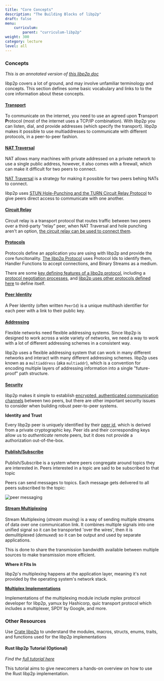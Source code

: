 ```yaml
---
title: "Core Concepts"
description: "The Building Blocks of libp2p"
draft: false
menu:
    curriculum:
        parent: "curriculum-libp2p"
weight: 300
category: lecture
level: all
---
```


### Concepts

_This is an annotated version of_ [_this libp2p doc_](https://docs.libp2p.io/concepts/)

libp2p covers a lot of ground, and may involve unfamiliar terminology and concepts. This section defines some basic vocabulary and links to to the core information about these concepts.

#### [Transport](https://docs.libp2p.io/concepts/transport/)

To communicate on the internet, you need to use an agreed upon **T**ransport **P**rotocol (most of the internet uses a TCP/IP combination). With libp2p you can listen, dial, and provide addresses (which specify the transport). libp2p makes it possible to use multiaddresses to communicate with different protocols, in a peer-to-peer fashion.

#### [NAT Traversal](https://docs.libp2p.io/concepts/nat/)

NAT allows many machines with private addressed on a private network to use a single public address, however, it also comes with a firewall, which can make it difficult for two peers to connect.

[NAT Traversal](https://tailscale.com/blog/how-nat-traversal-works/) is a strategy for making it possible for two peers behing NATs to connect.

libp2p uses [STUN Hole-Punching and the TURN Circuit Relay Protocol](https://docs.libp2p.io/concepts/nat/) to give peers direct access to communicate with one another.  


#### [Circuit Relay](https://docs.libp2p.io/concepts/circuit-relay/)

Circuit relay is a transport protocol that routes traffic between two peers over a third-party “relay” peer, when NAT Traversal and hole punching aren't an option, [the circuit relay can be used to connect them](https://blog.aira.life/understanding-ipfs-circuit-relay-ccc7d2a39).


#### [Protocols](https://docs.libp2p.io/concepts/protocols/#what-is-a-libp2p-protocol)

Protocols define an application you are using with libp2p and provide the core funcitonality. [The libp2p Protocol](https://docs.libp2p.io/concepts/protocols/#what-is-a-libp2p-protocol) uses Protocol Ids to identify them, Handler Functions to accept connections, and Binary Streams as a medium.

There are some [key defining features of a libp2p protocol](https://docs.libp2p.io/concepts/protocols/#what-is-a-libp2p-protocol), including a [protocol negotiation processes](https://docs.libp2p.io/concepts/protocols/#protocol-negotiation), and [libp2p uses other protocols defined here](https://docs.libp2p.io/concepts/protocols/#core-libp2p-protocols) to define itself.

#### [Peer Identity](https://docs.libp2p.io/concepts/peer-id/)

A Peer Identity (often written `PeerId`) is a unique multihash identifier for each peer with a link to their public key.


#### [Addressing](https://docs.libp2p.io/concepts/addressing/)

Flexible networks need flexible addressing systems. Since libp2p is designed to work across a wide variety of networks, we need a way to work with a lot of different addressing schemes in a consistent way.

libp2p uses a flexible addressing system that can work in many different networks and interact with many different addressing schemes. libp2p uses known as a `multiaddress` (aka `multiaddr`), which is a convention for encoding multiple layers of addressing information into a single "future-proof" path structure.

#### [Security](https://docs.libp2p.io/concepts/security-considerations/)

libp2p makes it simple to establish [encrypted, authenticated communication channels](https://github.com/protocol/launchpad/blob/main/docs/secure-comms/README.md) between two peers, but there are other important security issues to consider when building robust peer-to-peer systems.


**Identity and Trust**

Every libp2p peer is uniquely identified by their [peer id](https://github.com/protocol/launchpad/blob/main/docs/peer-id/README.md), which is derived from a private cryptographic key. Peer ids and their corresponding keys allow us to _authenticate_ remote peers, but it does not provide a authorization out-of-the-box.

#### [Publish/Subscribe](https://docs.libp2p.io/concepts/publish-subscribe/)

Publish/Subscribe is a system where peers congregate around topics they are interested in. Peers interested in a topic are said to be subscribed to that topic

Peers can send messages to topics. Each message gets delivered to all peers subscribed to the topic:

![peer messaging](peering.png)

#### [Stream Multiplexing](https://docs.libp2p.io/concepts/stream-multiplexing/)

Stream Multiplexing (_stream muxing_) is a way of sending multiple streams of data over one communication link. It combines multiple signals into one unified signal so it can be transported 'over the wires', then it is demulitiplexed (_demuxed_) so it can be output and used by separate applications.

This is done to share the transmission bandwidth available between multiple sources to make transmission more efficient.


**Where it Fits In**

libp2p's multiplexing happens at the application layer, meaning it's not provided by the operating system's network stack.

**[Multiplex Implementations](https://docs.libp2p.io/concepts/stream-multiplexing/#implementations)**

Implementations of the multiplexing module include mplex protocol developer for libp2p, yamux by Hashicorp, quic transport protocol which includes a multiplexer, SPDY by Google, and more.


### Other Resources

Use [Crate libp2p](https://docs.rs/libp2p/0.40.0/libp2p/) to understand the modules, macros, structs, enums, traits, and functions used for the libp2p implementations

#### Rust libp2p Tutorial (Optional)

_Find the_ [_full tutorial here_](https://docs.rs/libp2p/0.40.0/libp2p/tutorial/index.html)

This tutorial aims to give newcomers a hands-on overview on how to use the Rust libp2p implementation.